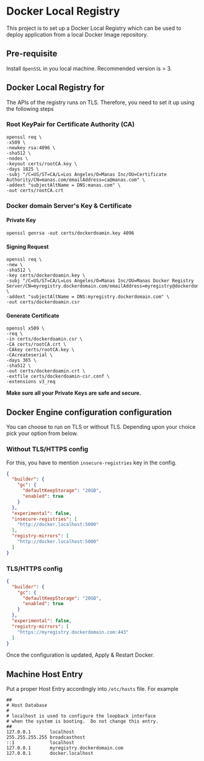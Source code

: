 # Docker Local Registry
This project is to set up a Docker Local Registry which can be used to deploy application from a local Docker Image 
repository.

## Pre-requisite
Install `OpenSSL` in you local machine. Recommended version is > 3. 

## Docker Local Registry for 
The APIs of the registry runs on TLS. Therefore, you need to set it up using the following steps

### Root KeyPair for Certificate Authority (CA)
```
openssl req \
-x509 \
-newkey rsa:4096 \
-sha512 \
-nodes \
-keyout certs/rootCA.key \
-days 1825 \
-subj "/C=US/ST=CA/L=Los Angeles/O=Manas Inc/OU=Certificate Authority/CN=manas.com/emailAddress=ca@manas.com" \
-addext "subjectAltName = DNS:manas.com" \
-out certs/rootCA.crt
```

### Docker domain Server's Key & Certificate

#### Private Key
```
openssl genrsa -out certs/dockerdoamin.key 4096
```
#### Signing Request
```
openssl req \
-new \
-sha512 \
-key certs/dockerdoamin.key \
-subj "/C=US/ST=CA/L=Los Angeles/O=Manas Inc/OU=Manas Docker Registry Server/CN=myregistry.dockerdomain.com/emailAddress=myregistry@dockerdomain.com" \
-addext "subjectAltName = DNS:myregistry.dockerdomain.com" \
-out certs/dockerdoamin.csr
```
#### Generate Certificate
```
openssl x509 \
-req \
-in certs/dockerdoamin.csr \
-CA certs/rootCA.crt \
-CAkey certs/rootCA.key \
-CAcreateserial \
-days 365 \
-sha512 \
-out certs/dockerdoamin.crt \
-extfile certs/dockerdoamin-csr.conf \
-extensions v3_req
```

**Make sure all your Private Keys are safe and secure.**

## Docker Engine configuration configuration

You can choose to run on TLS or without TLS. Depending upon your choice pick your option from below.

### Without TLS/HTTPS config
For this, you have to mention `insecure-registries` key in the config.
```json
{
  "builder": {
    "gc": {
      "defaultKeepStorage": "20GB",
      "enabled": true
    }
  },
  "experimental": false,
  "insecure-registries": [
    "http://docker.localhost:5000"
  ],
  "registry-mirrors": [
    "http://docker.localhost:5000"
  ]
}
```

### TLS/HTTPS config

```json
{
  "builder": {
    "gc": {
      "defaultKeepStorage": "20GB",
      "enabled": true
    }
  },
  "experimental": false,
  "registry-mirrors": [
    "https://myregistry.dockerdomain.com:443"
  ]
}
```

Once the configuration is updated, Apply & Restart Docker.

## Machine Host Entry
Put a proper Host Entry accordingly into `/etc/hosts` file. For example
```
##
# Host Database
#
# localhost is used to configure the loopback interface
# when the system is booting.  Do not change this entry.
##
127.0.0.1       localhost
255.255.255.255 broadcasthost
::1             localhost
127.0.0.1       myregistry.dockerdomain.com
127.0.0.1       docker.localhost
```
